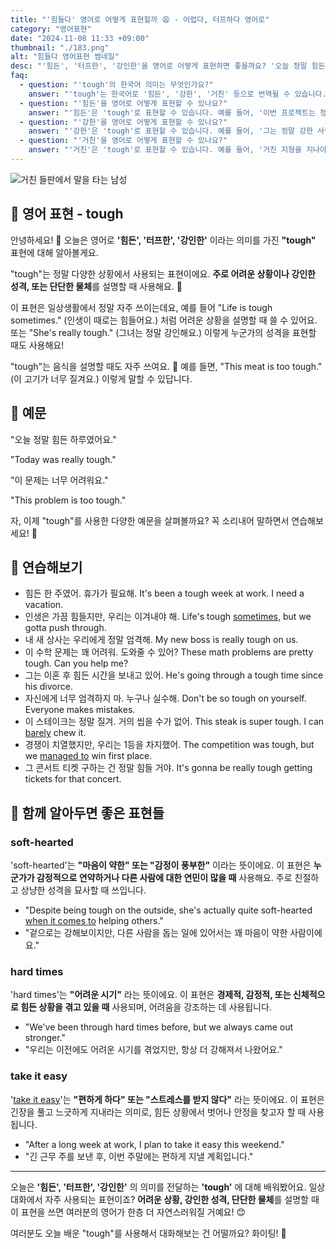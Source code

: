 ```yaml
---
title: "'힘들다' 영어로 어떻게 표현할까 😩 - 어렵다, 터프하다 영어로"
category: "영어표현"
date: "2024-11-08 11:33 +09:00"
thumbnail: "./183.png"
alt: "힘들다 영어표현 썸네일"
desc: "'힘든', '터프한', '강인한'을 영어로 어떻게 표현하면 좋을까요? '오늘 정말 힘든 하루였어요.', '이 문제는 너무 어려워요.' 등을 영어로 표현하는 법을 배워봅시다. 다양한 예문을 통해서 연습하고 본인의 표현으로 만들어 보세요."
faq:
  - question: "'tough'의 한국어 의미는 무엇인가요?"
    answer: "'tough'는 한국어로 '힘든', '강한', '거친' 등으로 번역될 수 있습니다. 주로 어려운 상황이나 강한 성격을 표현할 때 사용됩니다."
  - question: "'힘든'을 영어로 어떻게 표현할 수 있나요?"
    answer: "'힘든'은 'tough'로 표현할 수 있습니다. 예를 들어, '이번 프로젝트는 정말 힘들어'는 'This project is really tough'로 말할 수 있습니다."
  - question: "'강한'을 영어로 어떻게 표현할 수 있나요?"
    answer: "'강한'은 'tough'로 표현할 수 있습니다. 예를 들어, '그는 정말 강한 사람이다'는 'He is a really tough person'으로 말할 수 있습니다."
  - question: "'거친'을 영어로 어떻게 표현할 수 있나요?"
    answer: "'거친'은 'tough'로 표현할 수 있습니다. 예를 들어, '거친 지형을 지나야 한다'는 'We have to pass through tough terrain'으로 표현할 수 있습니다."
---
```


![거친 들판에서 말을 타는 남성](./183-1.jpg)

## 🌟 영어 표현 - tough

안녕하세요! 👋 오늘은 영어로 **'힘든', '터프한', '강인한'** 이라는 의미를 가진 **"tough"** 표현에 대해 알아볼게요.

"tough"는 정말 다양한 상황에서 사용되는 표현이에요. **주로 어려운 상황이나 강인한 성격, 또는 단단한 물체**를 설명할 때 사용해요. 💪

이 표현은 일상생활에서 정말 자주 쓰이는데요, 예를 들어 "Life is tough sometimes." (인생이 때로는 힘들어요.) 처럼 어려운 상황을 설명할 때 쓸 수 있어요. 또는 "She's really tough." (그녀는 정말 강인해요.) 이렇게 누군가의 성격을 표현할 때도 사용해요!

"tough"는 음식을 설명할 때도 자주 쓰여요. 🥩 예를 들면, "This meat is too tough." (이 고기가 너무 질겨요.) 이렇게 말할 수 있답니다.

## 📖 예문

"오늘 정말 힘든 하루였어요."

"Today was really tough."

"이 문제는 너무 어려워요."

"This problem is too tough."

자, 이제 "tough"를 사용한 다양한 예문을 살펴볼까요? 꼭 소리내어 말하면서 연습해보세요! 🎯

## 💬 연습해보기

<ul data-interactive-list>
  <li data-interactive-item>
    <span data-toggler>힘든 한 주였어. 휴가가 필요해.</span>
    <span data-answer>It's been a tough week at work. I need a vacation.</span>
  </li>
  <li data-interactive-item>
    <span data-toggler>인생은 가끔 힘들지만, 우리는 이겨내야 해.</span>
    <span data-answer>Life's tough <a href="/blog/in-english/270.sometimes/">sometimes</a>, but we gotta push through.</span>
  </li>
  <li data-interactive-item>
    <span data-toggler>내 새 상사는 우리에게 정말 엄격해.</span>
    <span data-answer>My new boss is really tough on us.</span>
  </li>
  <li data-interactive-item>
    <span data-toggler>이 수학 문제는 꽤 어려워. 도와줄 수 있어?</span>
    <span data-answer>These math problems are pretty tough. Can you help me?</span>
  </li>
  <li data-interactive-item>
    <span data-toggler>그는 이혼 후 힘든 시간을 보내고 있어.</span>
    <span data-answer>He's going through a tough time since his divorce.</span>
  </li>
  <li data-interactive-item>
    <span data-toggler>자신에게 너무 엄격하지 마. 누구나 실수해.</span>
    <span data-answer>Don't be so tough on yourself. Everyone makes mistakes.</span>
  </li>
  <li data-interactive-item>
    <span data-toggler>이 스테이크는 정말 질겨. 거의 씹을 수가 없어.</span>
    <span data-answer>This steak is super tough. I can <a href="/blog/in-english/078.barely/">barely</a> chew it.</span>
  </li>
  <li data-interactive-item>
    <span data-toggler>경쟁이 치열했지만, 우리는 1등을 차지했어.</span>
    <span data-answer>The competition was tough, but we  <a href="/blog/in-english/175.manage-to/">managed to</a> win first place.</span>
  </li>
  <li data-interactive-item>
    <span data-toggler>그 콘서트 티켓 구하는 건 정말 힘들 거야.</span>
    <span data-answer>It's gonna be really tough getting tickets for that concert.</span>
  </li>
</ul>

## 🤝 함께 알아두면 좋은 표현들

### soft-hearted

'soft-hearted'는 **"마음이 약한" 또는 "감정이 풍부한"** 이라는 뜻이에요. 이 표현은 **누군가가 감정적으로 연약하거나 다른 사람에 대한 연민이 많을 때** 사용해요. 주로 친절하고 상냥한 성격을 묘사할 때 쓰입니다.

- "Despite being tough on the outside, she's actually quite soft-hearted <a href="/blog/in-english/269.when-it-comes-to/">when it comes to</a> helping others."
- "겉으로는 강해보이지만, 다른 사람을 돕는 일에 있어서는 꽤 마음이 약한 사람이에요."

### hard times

'hard times'는 **"어려운 시기"** 라는 뜻이에요. 이 표현은 **경제적, 감정적, 또는 신체적으로 힘든 상황을 겪고 있을 때** 사용되며, 어려움을 강조하는 데 사용됩니다.

- "We've been through hard times before, but we always came out stronger."
- "우리는 이전에도 어려운 시기를 겪었지만, 항상 더 강해져서 나왔어요."

### take it easy

'[take it easy](/blog/너무-긴장하지마-영어표현/)'는 **"편하게 하다" 또는 "스트레스를 받지 않다"** 라는 뜻이에요. 이 표현은 긴장을 풀고 느긋하게 지내라는 의미로, 힘든 상황에서 벗어나 안정을 찾고자 할 때 사용됩니다.

- "After a long week at work, I plan to take it easy this weekend."
- "긴 근무 주를 보낸 후, 이번 주말에는 편하게 지낼 계획입니다."

---

오늘은 **'힘든', '터프한', '강인한'** 의 의미를 전달하는 **'tough'** 에 대해 배워봤어요. 일상 대화에서 자주 사용되는 표현이죠? **어려운 상황, 강인한 성격, 단단한 물체**를 설명할 때 이 표현을 쓰면 여러분의 영어가 한층 더 자연스러워질 거예요! 😊

여러분도 오늘 배운 "tough"를 사용해서 대화해보는 건 어떨까요? 화이팅! 🌟
